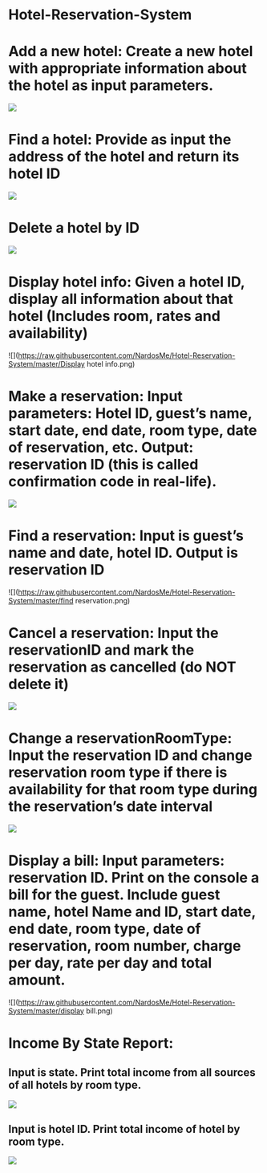 # Hotel-Reservation-System
<H1>Add a new hotel: Create a new hotel with appropriate information about the hotel as input parameters.</H1> 

![](https://raw.githubusercontent.com/NardosMe/Hotel-Reservation-System/master/add_hotel.png)
<H1>Find a hotel: Provide as input the address of the hotel and return its hotel ID</H1> 

![](https://raw.githubusercontent.com/NardosMe/Hotel-Reservation-System/master/find_hotel.png)
<H1>Delete a hotel by ID</H1> 

![](https://raw.githubusercontent.com/NardosMe/Hotel-Reservation-System/master/delete_hotel.png)
<H1>Display hotel info: Given a hotel ID, display all information about that hotel (Includes room, rates and availability)</H1> 

![](https://raw.githubusercontent.com/NardosMe/Hotel-Reservation-System/master/Display hotel info.png)
<H1>Make a reservation: Input parameters: Hotel ID, guest’s name, start date, end date, room type, date of reservation, etc. Output: reservation ID (this is called confirmation code in real-life).</H1> 

![](https://raw.githubusercontent.com/NardosMe/Hotel-Reservation-System/master/make/reservation.png)
<H1>Find a reservation: Input is guest’s name and date, hotel ID. Output is reservation ID</H1> 

![](https://raw.githubusercontent.com/NardosMe/Hotel-Reservation-System/master/find reservation.png)
<H1>Cancel a reservation: Input the reservationID and mark the reservation as cancelled (do NOT delete it)</H1> 

![](https://raw.githubusercontent.com/NardosMe/Hotel-Reservation-System/master/cancel/reservation.png)
<H1>Change a reservationRoomType: Input the reservation ID and change reservation room type if there is availability for that room type during the reservation’s date interval</H1> 

![](https://raw.githubusercontent.com/NardosMe/Hotel-Reservation-System/master/change_roomtype.png)
<H1>Display a bill: Input parameters: reservation ID. Print on the console a bill for the guest. 
Include guest name, hotel Name and ID, start date, end date, room type, date of reservation, room number, charge per day, rate per day and total amount.</H1> 

![](https://raw.githubusercontent.com/NardosMe/Hotel-Reservation-System/master/display bill.png)
<H1>Income By State Report: </H1> 

<H2>Input is state. Print total income from all sources of all hotels by room type.</H2>

![](https://raw.githubusercontent.com/NardosMe/Hotel-Reservation-System/master/income_by_state.png)

<H2>Input is hotel ID. Print total income of hotel by room type. </H2>

![](https://raw.githubusercontent.com/NardosMe/Hotel-Reservation-System/master/income_by_id.png)
